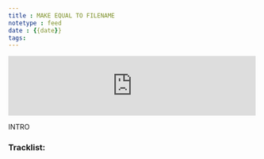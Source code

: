 ```yaml
---
title : MAKE EQUAL TO FILENAME
notetype : feed
date : {{date}}
tags:
---
```


<iframe width="99%" height="120" src="https://www.mixcloud.com/widget/iframe/?hide_cover=1&feed=%2Feveningoflight%2Farethousas-dawn-2022%2F" frameborder="0" ></iframe>

INTRO

### Tracklist: